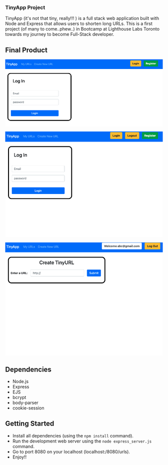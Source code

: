 ### TinyApp Project

TinyApp (it's not that tiny, really!!! ) is a full stack web application built with Node and Express that allows users to shorten long URLs. This is a first project (of many to come..phew..) in Bootcamp at Lighthouse Labs Toronto towards my journey to become Full-Stack developer.

## Final Product

!["User can see their URLs. Only a logged user have access to their URLs"](https://github.com/ujjawalsidhpura/tinyapp/blob/master/docs/login.png?raw=true)

!["Login Page"](https://github.com/ujjawalsidhpura/tinyapp/blob/master/docs/userLogin.png?raw=true)

!["User can create/add new URLs"](https://github.com/ujjawalsidhpura/tinyapp/blob/master/docs/createURL.png?raw=true)

## Dependencies

- Node.js
- Express
- EJS
- bcrypt
- body-parser
- cookie-session

## Getting Started

- Install all dependencies (using the `npm install` command).
- Run the development web server using the `node express_server.js` command.
- Go to port 8080 on your localhost (localhost:/8080/urls).
- Enjoy!!
